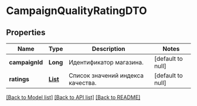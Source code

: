 # CampaignQualityRatingDTO
## Properties

| Name | Type | Description | Notes |
|------------ | ------------- | ------------- | -------------|
| **campaignId** | **Long** | Идентификатор магазина. | [default to null] |
| **ratings** | [**List**](QualityRatingDTO.md) | Список значений индекса качества. | [default to null] |

[[Back to Model list]](../README.md#documentation-for-models) [[Back to API list]](../README.md#documentation-for-api-endpoints) [[Back to README]](../README.md)

